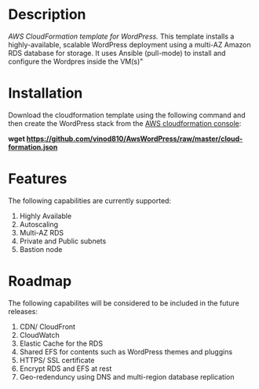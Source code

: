 # Description
*AWS CloudFormation template for WordPress.* This template installs a highly-available, scalable WordPress deployment using a multi-AZ Amazon RDS database for storage. It uses Ansible (pull-mode) to install and configure the Wordpres inside the VM(s)"

# Installation
Download the cloudformation template using the following command and then create the WordPress stack from the [AWS cloudformation console](https://console.aws.amazon.com/cloudformation/):

**wget https://github.com/vinod810/AwsWordPress/raw/master/cloud-formation.json**  

# Features
The following capabilities are currently supported:
1. Highly Available
2. Autoscaling
3. Multi-AZ RDS 
4. Private and Public subnets
5. Bastion node

# Roadmap 
The following capabilites will be considered to be included in the future releases:
1. CDN/ CloudFront
2. CloudWatch 
3. Elastic Cache for the RDS
4. Shared EFS for contents such as WordPress themes and pluggins
5. HTTPS/ SSL certificate
6. Encrypt RDS and EFS at rest
7. Geo-redenduncy using DNS and multi-region database replication
